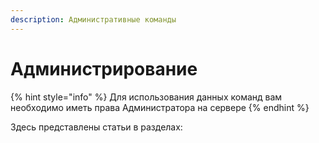 ```yaml
---
description: Административные команды
---
```


# Администрирование

{% hint style="info" %}
Для использования данных команд вам необходимо иметь права Администратора на сервере
{% endhint %}

Здесь представлены статьи в разделах:
